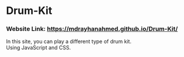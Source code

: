 # Drum-Kit
### Website Link: https://mdrayhanahmed.github.io/Drum-Kit/
In this site, you can play a different type of drum kit.</br>
Using JavaScript and CSS.
